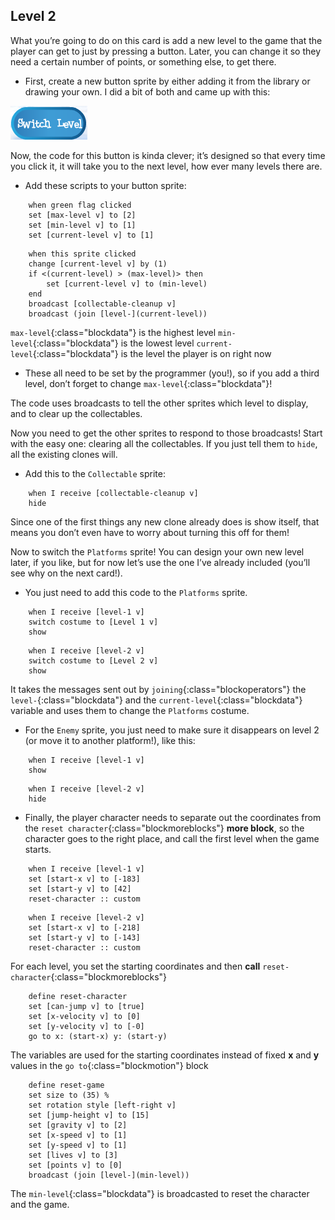 ## Level 2

What you’re going to do on this card is add a new level to the game that the player can get to just by pressing a button. Later, you can change it so they need a certain number of points, or something else, to get there.

+ First, create a new button sprite by either adding it from the library or drawing your own. I did a bit of both and came up with this: 

![The button sprite to switch levels](images/levelButton.png)

Now, the code for this button is kinda clever; it’s designed so that every time you click it, it will take you to the next level, how ever many levels there are.

+ Add these scripts to your button sprite: 

```blocks
    when green flag clicked
    set [max-level v] to [2]
    set [min-level v] to [1]
    set [current-level v] to [1]
```

```blocks
    when this sprite clicked
    change [current-level v] by (1)
    if <(current-level) > (max-level)> then
        set [current-level v] to (min-level)
    end
    broadcast [collectable-cleanup v]
    broadcast (join [level-](current-level))
```
 
`max-level`{:class="blockdata"} is the highest level
`min-level`{:class="blockdata"} is the lowest level
`current-level`{:class="blockdata"} is the level the player is on right now

+ These all need to be set by the programmer \(you!\), so if you add a third level, don’t forget to change `max-level`{:class="blockdata"}!

The code uses broadcasts to tell the other sprites which level to display, and to clear up the collectables.

Now you need to get the other sprites to respond to those broadcasts! Start with the easy one: clearing all the collectables. If you just tell them to `hide`, all the existing clones will. 

+ Add this to the `Collectable` sprite: 

```blocks
    when I receive [collectable-cleanup v]
    hide
```

Since one of the first things any new clone already does is show itself, that means you don’t even have to worry about turning this off for them!

Now to switch the `Platforms` sprite! You can design your own new level later, if you like, but for now let’s use the one I’ve already included \(you’ll see why on the next card!\). 

+ You just need to add this code to the `Platforms` sprite.

```blocks
    when I receive [level-1 v]
    switch costume to [Level 1 v]
    show
```

```blocks
    when I receive [level-2 v]
    switch costume to [Level 2 v]
    show
```

It takes the messages sent out by `joining`{:class="blockoperators"} the `level-`{:class="blockdata"} and the `current-level`{:class="blockdata"} variable and uses them to change the `Platforms` costume. 

+ For the `Enemy` sprite, you just need to make sure it disappears on level 2 \(or move it to another platform!\), like this: 

```blocks
    when I receive [level-1 v]
    show
```

```blocks
    when I receive [level-2 v]
    hide
```

+ Finally, the player character needs to separate out the coordinates from the `reset character`{:class="blockmoreblocks"} **more block**, so the character goes to the right place, and call the first level when the game starts. 

```blocks
    when I receive [level-1 v]
    set [start-x v] to [-183]
    set [start-y v] to [42]
    reset-character :: custom
```

```blocks
    when I receive [level-2 v]
    set [start-x v] to [-218]
    set [start-y v] to [-143]
    reset-character :: custom
```

For each level, you set the starting coordinates and then **call** `reset-character`{:class="blockmoreblocks"}

```blocks
    define reset-character
    set [can-jump v] to [true]
    set [x-velocity v] to [0]
    set [y-velocity v] to [-0]
    go to x: (start-x) y: (start-y)
```
The variables are used for the starting coordinates instead of fixed **x** and **y** values in the `go to`{:class="blockmotion"} block

```blocks
    define reset-game
    set size to (35) %
    set rotation style [left-right v]
    set [jump-height v] to [15]
    set [gravity v] to [2]
    set [x-speed v] to [1]
    set [y-speed v] to [1]
    set [lives v] to [3]
    set [points v] to [0]
    broadcast (join [level-](min-level))
```
The `min-level`{:class="blockdata"} is broadcasted to reset the character and the game.
